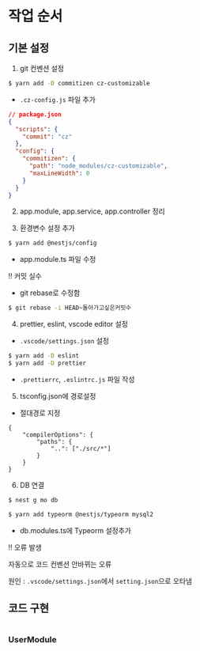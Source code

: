 # 작업 순서

## 기본 설정

1. git 컨벤션 설정

```bash
$ yarn add -D commitizen cz-customizable
```

- `.cz-config.js` 파일 추가

```json
// package.json
{
  "scripts": {
    "commit": "cz"
  },
  "config": {
    "commitizen": {
      "path": "node_modules/cz-customizable",
      "maxLineWidth": 0
    }
  }
}
```



2. app.module, app.service, app.controller 정리

3. 환경변수 설정 추가

```bash
$ yarn add @nestjs/config
```

- app.module.ts 파일 수정



!! 커밋 실수

- git rebase로 수정함

```bash
$ git rebase -i HEAD~돌아가고싶은커밋수
```



4. prettier, eslint, vscode editor 설정

- `.vscode/settings.json` 설정

```bash
$ yarn add -D eslint
$ yarn add -D prettier
```

- `.prettierrc`, `.eslintrc.js` 파일 작성



5. tsconfig.json에 경로설정

- 절대경로 지정

```
{
	"compilerOptions": {
		"paths": {
      		"..": ["./src/*"]
    	}
	}
}
```



6. DB 연결

```bash
$ nest g mo db
```

```bash
$ yarn add typeorm @nestjs/typeorm mysql2
```

- db.modules.ts에 Typeorm 설정추가



!! 오류 발생 

자동으로 코드 컨벤션 안바뀌는 오류

원인 : `.vscode/settings.json`에서 `setting.json`으로 오타냄



## 코드 구현

```
```

### UserModule

